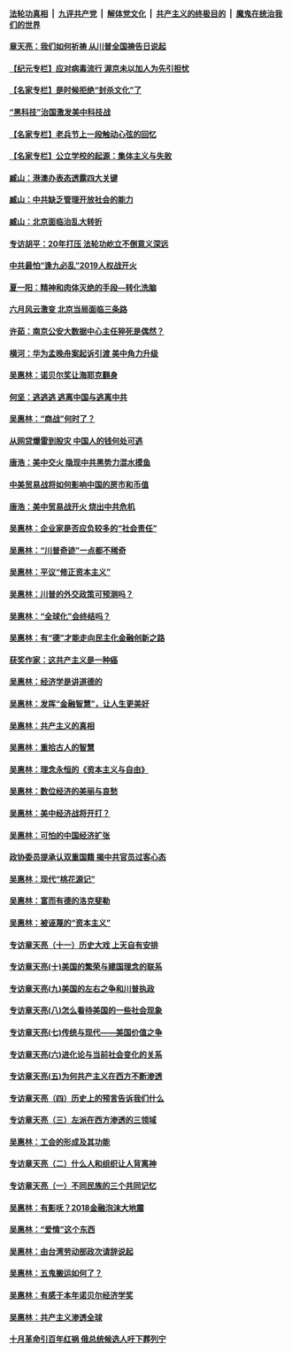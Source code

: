####  [法轮功真相](../../../../basic/blob/master/README.md?t=07100331) &nbsp;|&nbsp; [九评共产党](../../../../9ping.md/blob/master/README.md?t=07100331) &nbsp;|&nbsp; [解体党文化](../../../../jtdwh.md/blob/master/README.md?t=07100331)  &nbsp;|&nbsp; [共产主义的终极目的](../../../../gczydzjmd.md/blob/master/README.md?t=07100331) &nbsp;|&nbsp; [魔鬼在统治我们的世界](../../../../mgztzwmdsj.md/blob/master/README.md?t=07100331) 

#### [章天亮：我们如何祈祷 从川普全国祷告日说起](../pages/nsc423/n11944627.md?t=07100331) 

#### [【纪元专栏】应对病毒流行 渥京未以加人为先引担忧](../pages/nsc423/n11875714.md?t=07100331) 

#### [【名家专栏】是时候拒绝“封杀文化”了](../pages/nsc423/n11814093.md?t=07100331) 

#### [“黑科技”治国激发美中科技战](../pages/nsc423/n11638056.md?t=07100331) 

#### [【名家专栏】老兵节上一段触动心弦的回忆](../pages/nsc423/n11646016.md?t=07100331) 

#### [【名家专栏】公立学校的起源：集体主义与失败](../pages/nsc423/n11601833.md?t=07100331) 

#### [臧山：港澳办表态透露四大关键](../pages/nsc423/n11421628.md?t=07100331) 

#### [臧山：中共缺乏管理开放社会的能力](../pages/nsc423/n11407457.md?t=07100331) 

#### [臧山：北京面临治乱大转折](../pages/nsc423/n11406895.md?t=07100331) 

#### [专访胡平：20年打压 法轮功屹立不倒意义深远](../pages/nsc423/n11398800.md?t=07100331) 

#### [中共最怕“逢九必乱”2019人权战开火](../pages/nsc423/n11385248.md?t=07100331) 

#### [夏一阳：精神和肉体灭绝的手段—转化洗脑](../pages/nsc423/n11368250.md?t=07100331) 

#### [六月风云激变 北京当局面临三条路](../pages/nsc423/n11313668.md?t=07100331) 

#### [许茹：南京公安大数据中心主任猝死是偶然？](../pages/nsc423/n11064744.md?t=07100331) 

#### [横河：华为孟晚舟案起诉引渡 美中角力升级](../pages/nsc423/n11027230.md?t=07100331) 

#### [吴惠林：诺贝尔奖让海耶克翻身](../pages/nsc423/n10890049.md?t=07100331) 

#### [何坚：逃逃逃 逃离中国与逃离中共](../pages/nsc423/n10592891.md?t=07100331) 

#### [吴惠林：“商战”何时了？](../pages/nsc423/n10573558.md?t=07100331) 

#### [从网贷爆雷到股灾 中国人的钱何处可逃](../pages/nsc423/n10572800.md?t=07100331) 

#### [唐浩：美中交火 隐现中共黑势力混水摸鱼](../pages/nsc423/n10544040.md?t=07100331) 

#### [中美贸易战将如何影响中国的房市和币值](../pages/nsc423/n10543697.md?t=07100331) 

#### [唐浩：美中贸易战开火 烧出中共危机](../pages/nsc423/n10540126.md?t=07100331) 

#### [吴惠林：企业家是否应负较多的“社会责任”](../pages/nsc423/n10535022.md?t=07100331) 

#### [吴惠林：“川普奇迹”一点都不稀奇](../pages/nsc423/n10512808.md?t=07100331) 

#### [吴惠林：平议“修正资本主义”](../pages/nsc423/n10495724.md?t=07100331) 

#### [吴惠林：川普的外交政策可预测吗？](../pages/nsc423/n10462387.md?t=07100331) 

#### [吴惠林：“全球化”会终结吗？](../pages/nsc423/n10452838.md?t=07100331) 

#### [吴惠林：有“德”才能走向民主化金融创新之路](../pages/nsc423/n10432292.md?t=07100331) 

#### [获奖作家：这共产主义是一种癌](../pages/nsc423/n10431541.md?t=07100331) 

#### [吴惠林：经济学是讲道德的](../pages/nsc423/n10398014.md?t=07100331) 

#### [吴惠林：发挥“金融智慧”，让人生更美好](../pages/nsc423/n10375019.md?t=07100331) 

#### [吴惠林：共产主义的真相](../pages/nsc423/n10351394.md?t=07100331) 

#### [吴惠林：重拾古人的智慧](../pages/nsc423/n10337691.md?t=07100331) 

#### [吴惠林：理念永恒的《资本主义与自由》](../pages/nsc423/n10316274.md?t=07100331) 

#### [吴惠林：数位经济的美丽与哀愁](../pages/nsc423/n10292946.md?t=07100331) 

#### [吴惠林：美中经济战将开打？](../pages/nsc423/n10258825.md?t=07100331) 

#### [吴惠林：可怕的中国经济扩张](../pages/nsc423/n10219147.md?t=07100331) 

#### [政协委员提承认双重国籍 揭中共官员过客心态](../pages/nsc423/n10208809.md?t=07100331) 

#### [吴惠林：现代“桃花源记”](../pages/nsc423/n10185234.md?t=07100331) 

#### [吴惠林：富而有德的洛克斐勒](../pages/nsc423/n10142264.md?t=07100331) 

#### [吴惠林：被诬蔑的“资本主义”](../pages/nsc423/n10124816.md?t=07100331) 

#### [专访章天亮（十一）历史大戏 上天自有安排](../pages/nsc423/n10094905.md?t=07100331) 

#### [专访章天亮(十)美国的繁荣与建国理念的联系](../pages/nsc423/n10094899.md?t=07100331) 

#### [专访章天亮(九)美国的左右之争和川普执政](../pages/nsc423/n10094889.md?t=07100331) 

#### [专访章天亮(八)怎么看待美国的一些社会现象](../pages/nsc423/n10094857.md?t=07100331) 

#### [专访章天亮(七)传统与现代——美国价值之争](../pages/nsc423/n10093140.md?t=07100331) 

#### [专访章天亮(六)进化论与当前社会变化的关系](../pages/nsc423/n10092036.md?t=07100331) 

#### [专访章天亮(五)为何共产主义在西方不断渗透](../pages/nsc423/n10083620.md?t=07100331) 

#### [专访章天亮（四）历史上的预言告诉我们什么](../pages/nsc423/n10083606.md?t=07100331) 

#### [专访章天亮（三）左派在西方渗透的三领域](../pages/nsc423/n10081115.md?t=07100331) 

#### [吴惠林：工会的形成及其功能](../pages/nsc423/n10080633.md?t=07100331) 

#### [专访章天亮（二）什么人和组织让人背离神](../pages/nsc423/n10076637.md?t=07100331) 

#### [专访章天亮（一）不同民族的三个共同记忆](../pages/nsc423/n10074188.md?t=07100331) 

#### [吴惠林：有影呒？2018金融泡沫大地震](../pages/nsc423/n10040534.md?t=07100331) 

#### [吴惠林：“爱情”这个东西](../pages/nsc423/n10019423.md?t=07100331) 

#### [吴惠林：由台湾劳动部政次请辞说起](../pages/nsc423/n9979679.md?t=07100331) 

#### [吴惠林：五鬼搬运如何了？](../pages/nsc423/n9925338.md?t=07100331) 

#### [吴惠林：有感于本年诺贝尔经济学奖](../pages/nsc423/n9871883.md?t=07100331) 

#### [吴惠林：共产主义渗透全球](../pages/nsc423/n9812748.md?t=07100331) 

#### [十月革命引百年红祸 俄总统候选人吁下葬列宁](../pages/nsc423/n9810182.md?t=07100331) 

